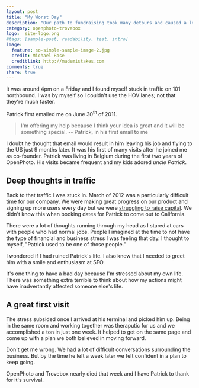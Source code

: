```yaml
---
layout: post
title: "My Worst Day"
description: "Our path to fundraising took many detours and caused a lot more stress than I imagined."
category: openphoto-trovebox
logo:  site-logo.png
#tags: [sample-post, readability, test, intro]
image:
  feature: so-simple-sample-image-2.jpg
  credit: Michael Rose
  creditlink: http://mademistakes.com
comments: true
share: true
---
```


It was around 4pm on a Friday and I found myself stuck in traffic on 101 northbound. I was by myself so I couldn't use the HOV lanes; not that they're much faster.

Patrick first emailed me on June 30<sup>th</sup> of 2011.

> I'm offering my help because I think your idea is great and it will be something special. -- Patrick, in his first email to me

I doubt he thought that email would result in him leaving his job and flying to the US just 9 months later. It was his first of many visits after he joined me as co-founder. Patrick was living in Belgium during the first two years of OpenPhoto. His visits became frequent and my kids adored *uncle Patrick*.

## Deep thoughts in traffic

Back to that traffic I was stuck in. March of 2012 was a particularly difficult time for our company. We were making great progress on our product and signing up more users every day but we were <a href="../fundraising/#failed">struggling to raise capital</a>. We didn't know this when booking dates for Patrick to come out to California.

There were a lot of thoughts running through my head as I stared at cars with people who had normal jobs. People I imagined at the time to not have the type of financial and business stress I was feeling that day. I thought to myself, "Patrick used to be one of those people."

I wondered if I had ruined Patrick's life. I also knew that I needed to greet him with a smile and enthusiasm at SFO. 

It's one thing to have a bad day because I'm stressed about my own life. There was something extra terrible to think about how my actions might have inadvertantly affected someone else's life.

## A great first visit

The stress subsided once I arrived at his terminal and picked him up. Being in the same room and working together was theraputic for us and we accomplished a ton in just one week. It helped to get on the same page and come up with a plan we both believed in moving forward.

Don't get me wrong. We had a lot of difficult conversations surrounding the business. But by the time he left a week later we felt confident in a plan to keep going.

OpenPhoto and Trovebox nearly died that week and I have Patrick to thank for it's survival.
